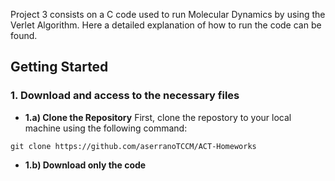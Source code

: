 Project 3 consists on a C code used to run Molecular Dynamics by using the Verlet Algorithm. Here a detailed explanation of how to run the code can be found.

## Getting Started
### 1. Download and access to the necessary files
- **1.a) Clone the Repository**
First, clone the repostory to your local machine using the following command:

`git clone https://github.com/aserranoTCCM/ACT-Homeworks`

- **1.b) Download only the code**  
